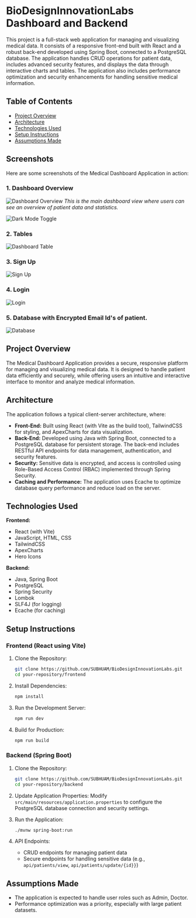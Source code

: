 # BioDesignInnovationLabs Dashboard and Backend

This project is a full-stack web application for managing and visualizing medical data. It consists of a responsive front-end built with React and a robust back-end developed using Spring Boot, connected to a PostgreSQL database. The application handles CRUD operations for patient data, includes advanced security features, and displays the data through interactive charts and tables. The application also includes performance optimization and security enhancements for handling sensitive medical information.

## Table of Contents
- [Project Overview](#project-overview)
- [Architecture](#architecture)
- [Technologies Used](#technologies-used)
- [Setup Instructions](#setup-instructions)
- [Assumptions Made](#assumptions-made)

## Screenshots

Here are some screenshots of the Medical Dashboard Application in action:


### 1. Dashboard Overview
![Dashboard Overview](https://github.com/user-attachments/assets/52e258e6-431f-4758-adda-a787ba87d2bd)
*This is the main dashboard view where users can see an overview of patient data and statistics.*

![Dark Mode Toggle](https://github.com/user-attachments/assets/fe5cfa89-6ee1-4825-b2cb-cdc98701c44c)


### 2. Tables
![Dashboard Table](https://github.com/user-attachments/assets/ee7ea1cc-32a1-4047-b9cb-9b3cec0b4e82)



### 3. Sign Up
![Sign Up](https://github.com/user-attachments/assets/1e3b7764-e8e0-4a4d-ba86-2ca8a2267b07)


### 4. Login
![Login](https://github.com/user-attachments/assets/85840849-af6e-4cf2-841f-891cb69cfb35)


### 5. Database with Encrypted Email Id's of patient.
![Database](https://github.com/user-attachments/assets/0054e942-5393-45c7-946c-775d947678f3)



## Project Overview

The Medical Dashboard Application provides a secure, responsive platform for managing and visualizing medical data. It is designed to handle patient data efficiently and securely, while offering users an intuitive and interactive interface to monitor and analyze medical information.

## Architecture

The application follows a typical client-server architecture, where:

- **Front-End:** Built using React (with Vite as the build tool), TailwindCSS for styling, and ApexCharts for data visualization.
- **Back-End:** Developed using Java with Spring Boot, connected to a PostgreSQL database for persistent storage. The back-end includes RESTful API endpoints for data management, authentication, and security features.
- **Security:** Sensitive data is encrypted, and access is controlled using Role-Based Access Control (RBAC) implemented through Spring Security.
- **Caching and Performance:** The application uses Ecache to optimize database query performance and reduce load on the server.

## Technologies Used

**Frontend:**

- React (with Vite)
- JavaScript, HTML, CSS
- TailwindCSS
- ApexCharts
- Hero Icons

**Backend:**

- Java, Spring Boot
- PostgreSQL
- Spring Security
- Lombok
- SLF4J (for logging)
- Ecache (for caching)

## Setup Instructions

### Frontend (React using Vite)

1. Clone the Repository:

    ```bash
    git clone https://github.com/SUBHUAM/BioDesignInnovationLabs.git
    cd your-repository/frontend
    ```

2. Install Dependencies:

    ```bash
    npm install
    ```

3. Run the Development Server:

    ```bash
    npm run dev
    ```

4. Build for Production:

    ```bash
    npm run build
    ```

### Backend (Spring Boot)

1. Clone the Repository:

    ```bash
    git clone https://github.com/SUBHUAM/BioDesignInnovationLabs.git
    cd your-repository/backend
    ```

2. Update Application Properties: Modify `src/main/resources/application.properties` to configure the PostgreSQL database connection and security settings.

3. Run the Application:

    ```bash
    ./mvnw spring-boot:run
    ```

4. API Endpoints:
    - CRUD endpoints for managing patient data
    - Secure endpoints for handling sensitive data (e.g., `api/patients/view`, `api/patients/update/{id}}`)

## Assumptions Made

- The application is expected to handle user roles such as Admin, Doctor.
- Performance optimization was a priority, especially with large patient datasets.

